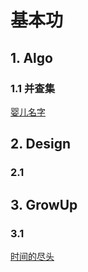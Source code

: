 # 基本功

## 1. Algo

### 1.1 并查集
[婴儿名字](https://www.notion.so/wanliming/LeetCode-baby-names-lcci-b48b85d4759c4c9697670e99b5e59b49)


## 2. Design
### 2.1 




## 3. GrowUp
### 3.1 
[时间的尽头](https://www.notion.so/wanliming/ff89a082fcad4676b39c705779eabb04)